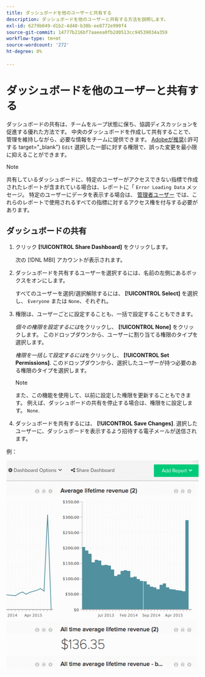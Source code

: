 ```yaml
---
title: ダッシュボードを他のユーザーと共有する
description: ダッシュボードを他のユーザーと共有する方法を説明します。
exl-id: 6279b049-d1b2-4d40-b30b-ee8772e990f4
source-git-commit: 14777b216bf7aaeea0fb2d0513cc94539034a359
workflow-type: tm+mt
source-wordcount: '272'
ht-degree: 0%

---
```


# ダッシュボードを他のユーザーと共有する

ダッシュボードの共有は、チームをループ状態に保ち、協調ディスカッションを促進する優れた方法です。 中央のダッシュボードを作成して共有することで、管理を維持しながら、必要な情報をチームに提供できます。 [Adobeが推奨](../../best-practices/share-dashboard-best-practice.md){:許可する target=&quot;_blank&quot;} `Edit` 選択した一部に対する権限で、誤った変更を最小限に抑えることができます。

>[!NOTE]
>
>共有しているダッシュボードに、特定のユーザーがアクセスできない指標で作成されたレポートが含まれている場合は、レポートに「 `Error Loading Data` メッセージ。 特定のユーザーにデータを表示する場合は、 [管理者ユーザー](../../administrator/user-management/user-management.md) では、これらのレポートで使用されるすべての指標に対するアクセス権を付与する必要があります。

## ダッシュボードの共有

1. クリック **[!UICONTROL Share Dashboard]** をクリックします。

   次の [!DNL MBI] アカウントが表示されます。

1. ダッシュボードを共有するユーザーを選択するには、名前の左側にあるボックスをオンにします。

   すべてのユーザーを選択/選択解除するには、 **[!UICONTROL Select]** を選択し、 `Everyone` または `None`、それぞれ。

1. 権限は、ユーザーごとに設定することも、一括で設定することもできます。

   *個々の権限を設定するには*&#x200B;をクリックし、 **[!UICONTROL None]** をクリックします。 このドロップダウンから、ユーザーに割り当てる権限のタイプを選択します。

   *権限を一括して設定するには*&#x200B;をクリックし、 **[!UICONTROL Set Permissions]**. このドロップダウンから、選択したユーザーが持つ必要のある権限のタイプを選択します。

   >[!NOTE]
   >
   >また、この機能を使用して、以前に設定した権限を更新することもできます。 例えば、ダッシュボードの共有を停止する場合は、権限をに設定します。 `None`.

1. ダッシュボードを共有するには、 **[!UICONTROL Save Changes]**. 選択したユーザーに、ダッシュボードを表示するよう招待する電子メールが送信されます。

例：

![ダッシュボードを共有](../../assets/Share_Dashboards.gif)
